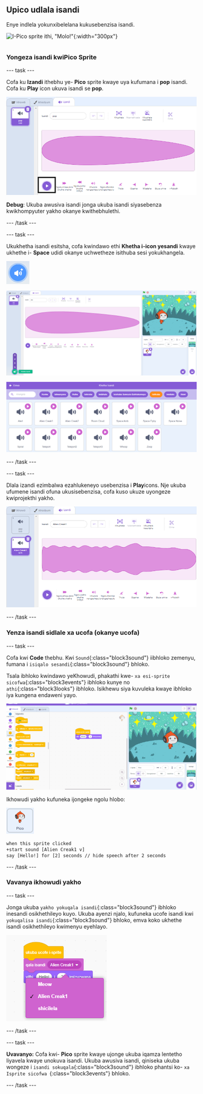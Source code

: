 ## Upico udlala isandi

<div style="display: flex; flex-wrap: wrap">
<div style="flex-basis: 200px; flex-grow: 1; margin-right: 15px;">
Enye indlela yokunxibelelana kukusebenzisa isandi.
</div>
<div>

![I-Pico sprite ithi, "Molo!"](imifanekiso/pico-step2.png){:width="300px"}

</div>
</div>

### Yongeza isandi kwiPico Sprite

--- task ---

Cofa ku **Izandi** ithebhu ye- **Pico** sprite kwaye uya kufumana i **pop** isandi. Cofa ku **Play** icon ukuva isandi se **pop**.

![Ukudlala iSound ye pop kwi Sound thebhu.](images/pico-sound-play.png)

**Debug**: Ukuba awusiva isandi jonga ukuba isandi siyasebenza kwikhompyuter yakho okanye kwithebhulethi.

--- /task ---

--- task ---

Ukukhetha isandi esitsha, cofa kwindawo ethi **Khetha i-icon yesandi** kwaye ukhethe i- **Space** udidi okanye uchwetheze isithuba sesi yokukhangela.

!['Khetha iSound' icon.](images/sound-button.png)

![Umhleli we-Scratch 'Khetha iSound' ephawulweyo.](images/pico-choose-sound.png)

![Udidi 'lweSithuba' kwiThala leencwadi leSandi.](images/pico-space-category.png)

--- /task ---

--- task ---

Dlala izandi ezimbalwa ezahlukeneyo usebenzisa i **Play**icons. Nje ukuba ufumene isandi ofuna ukusisebenzisa, cofa kuso ukuze uyongeze kwiprojekthi yakho.

![Umzekelo wesandi (isandi se-Alien Creak1) esiboniswe ngezantsi kwesandi sepop kwithebhu yeZandi.](images/pico-inserted-sound.png)

--- /task ---

### Yenza isandi sidlale xa ucofa (okanye ucofa)

--- task ---

Cofa kwi **Code** thebhu. Kwi `Sound`{:class="block3sound"} iibhloko zemenyu, fumana i `isiqalo sesandi`{:class="block3sound"} bhloko.

Tsala ibhloko kwindawo yeKhowudi, phakathi kwe- `xa esi-sprite sicofwa`{:class="block3events"} ibhloko kunye no `athi`{:class="block3looks"} ibhloko. Isikhewu siya kuvuleka kwaye ibhloko iya kungena endaweni yayo.

![Ibhloko 'yesandi sokuqala' esongezwa phakathi kweebhloko ezimbini.](images/pico-insert-block.gif)

Ikhowudi yakho kufuneka ijongeke ngolu hlobo:

![I-Pico sprite.](images/pico-sprite.png)

```blocks3
when this sprite clicked
+start sound [Alien Creak1 v] 
say [Hello!] for [2] seconds // hide speech after 2 seconds
```

--- /task ---

### Vavanya ikhowudi yakho

--- task ---

Jonga ukuba `yakho yokuqala isandi`{:class="block3sound"} ibhloko inesandi osikhethileyo kuyo. Ukuba ayenzi njalo, kufuneka ucofe isandi kwi `yokuqalisa isandi`{:class="block3sound"} bhloko, emva koko ukhethe isandi osikhethileyo kwimenyu eyehlayo.

![Ukucofa kwisandi seAlien Creak1 kwimenyu eyehlayo ngaphakathi kwebhloko 'yokuqala isandi'.](images/pico-sound-menu.png)

--- /task ---

--- task ---

**Uvavanyo:** Cofa kwi- **Pico** sprite kwaye ujonge ukuba iqamza lentetho liyavela kwaye unokuva isandi. Ukuba awusiva isandi, qiniseka ukuba wongeze i `isandi sokuqala`{:class="block3sound"} ibhloko phantsi ko- `xa Isprite sicofwa `{:class="block3events"} bhloko.

--- /task ---

